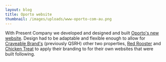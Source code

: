 ```yaml
---
layout: blog
title: Oporto website
thumbnail: /images/uploads/www-oporto-com-au.png
---
```

With Present Company we developed and designed and built [Oporto's
new website](https://www.oporto.com.au/). Design had to be adaptable and
flexible enough to allow for [Craveable
Brand's](http://www.craveablebrands.com/ "Craveable Brand's") (previously
QSRH) other two properties, [Red Rooster](http://redrooster.com.au/ "Red
Rooster") and [Chicken Treat](https://www.chickentreat.com.au/) to apply their
branding to for their own websites that were built following.
